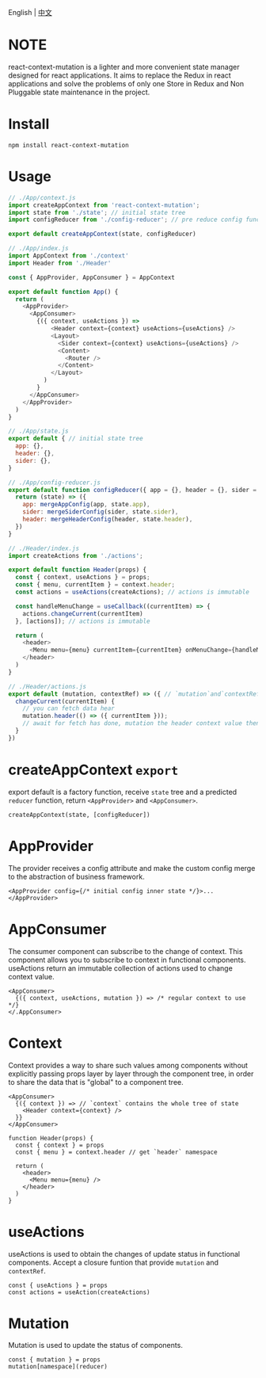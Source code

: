 English | [中文](README_zh.md) 




# NOTE
react-context-mutation is a lighter and more convenient state manager designed for react applications. It aims to replace the Redux in react applications and solve the problems of only one Store in Redux and Non Pluggable state maintenance in the project.




# Install
```
npm install react-context-mutation
```




# Usage
```js
// ./App/context.js
import createAppContext from 'react-context-mutation';
import state from './state'; // initial state tree
import configReducer from './config-reducer'; // pre reduce config function

export default createAppContext(state, configReducer)
```
```js
// ./App/index.js
import AppContext from './context'
import Header from './Header'

const { AppProvider, AppConsumer } = AppContext

export default function App() {
  return (
    <AppProvider>
      <AppConsumer>
        {({ context, useActions }) => 
            <Header context={context} useActions={useActions} />
            <Layout>
              <Sider context={context} useActions={useActions} />
              <Content>
                <Router />
              </Content>
            </Layout>
          )
        }
      </AppConsumer>
    </AppProvider>
  )
}
```
```js
// ./App/state.js
export default { // initial state tree
  app: {},
  header: {},
  sider: {},
}
```
```js
// ./App/config-reducer.js
export default function configReducer({ app = {}, header = {}, sider = {} }) { // pre reduce config function
  return (state) => ({
    app: mergeAppConfig(app, state.app),
    sider: mergeSiderConfig(sider, state.sider),
    header: mergeHeaderConfig(header, state.header),
  })
}
```
```js
// ./Header/index.js
import createActions from './actions';

export default function Header(props) {
  const { context, useActions } = props;
  const { menu, currentItem } = context.header;
  const actions = useActions(createActions); // actions is immutable

  const handleMenuChange = useCallback((currentItem) => {
    actions.changeCurrent(currentItem)
  }, [actions]); // actions is immutable

  return (
    <header>
      <Menu menu={menu} currentItem={currentItem} onMenuChange={handleMenuChange} />
    </header>
  )
}
```
```js
// ./Header/actions.js
export default (mutation, contextRef) => ({ // `mutation`and`contextRef` from closure
  changeCurrent(currentItem) {
    // you can fetch data hear
    mutation.header(() => ({ currentItem }));
    // await for fetch has done, mutation the header context value then
  }
})
```



# createAppContext `export`

export default is a factory function, receive `state` tree and a predicted `reducer` function, return `<AppProvider>` and `<AppConsumer>`.

```
createAppContext(state, [configReducer])
```


# AppProvider
The provider receives a config attribute and make the custom config merge to the abstraction of business framework.

```
<AppProvider config={/* initial config inner state */}>...</AppProvider>
```


# AppConsumer
The consumer component can subscribe to the change of context. This component allows you to subscribe to context in functional components. useActions return an immutable collection of actions used to change context value.
```
<AppConsumer>
  {({ context, useActions, mutation }) => /* regular context to use */}
</.AppConsumer>
```


# Context
Context provides a way to share such values among components without explicitly passing props layer by layer through the component tree, in order to share the data that is "global" to a component tree.
```
<AppConsumer>
  {({ context }) => // `context` contains the whole tree of state
    <Header context={context} />
  }}
</AppConsumer>

function Header(props) {
  const { context } = props
  const { menu } = context.header // get `header` namespace

  return (
    <header>
      <Menu menu={menu} />
    </header>
  )
}
```

# useActions
useActions is used to obtain the changes of update status in functional components. Accept a closure funtion that provide `mutation` and `contextRef`.
```
const { useActions } = props
const actions = useAction(createActions)
```

# Mutation
Mutation is used to update the status of components.
```
const { mutation } = props
mutation[namespace](reducer)
```
